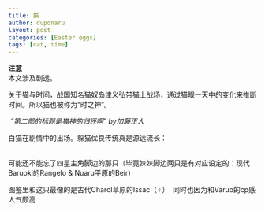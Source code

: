 ```yaml
---
title: 猫
author: duponaru
layout: post
categories: [Easter eggs]
tags: [cat, time]
---
```


**注意**  
本文涉及剧透。  


关于猫与时间，战国知名猫奴岛津义弘带猫上战场，通过猫眼一天中的变化来推断时间。所以猫也被称为“时之神”。  
<span class="image centered"><img src="{{ '/assets/post_img/2020-03-20/nekogami.jpg' | relative_url }}" alt="" /></span>
  
<span class="image centered"><img src="{{ '/assets/post_img/2020-03-20/trailer.jpg' | relative_url }}" alt="" /></span>
*“第二部的标题是猫神的归还啊” by加藤正人*
  
白猫在剧情中的出场。躲猫优良传统真是源远流长：  
<span class="image centered"><img src="{{ '/assets/post_img/2020-03-20/white_ch5.jpg' | relative_url }}" alt="" /></span> 
<span class="image centered"><img src="{{ '/assets/post_img/2020-03-20/white_ch44.jpg' | relative_url }}" alt="" /></span>
<span class="image centered"><img src="{{ '/assets/post_img/2020-03-20/white_ch44_2.jpg' | relative_url }}" alt="" /></span>

可能还不能忘了四星主角脚边的那只（毕竟妹妹脚边两只是有对应设定的：现代Baruoki的Rangelo & Nuaru平原的Beir）  
<span class="image centered"><img src="{{ '/assets/post_img/2020-03-20/aldo.jpg' | relative_url }}" alt="" /></span>

图鉴里和这只最像的是古代Charol草原的Issac（♀）
<span class="image centered"><img src="{{ '/assets/post_img/2020-03-20/isaac.jpg' | relative_url }}" alt="" /></span>
同时也因为和Varuo的cp感人气颇高 
<span class="image centered"><img src="{{ '/assets/post_img/2020-03-20/isaac_2.jpg' | relative_url }}" alt="" /></span> 
